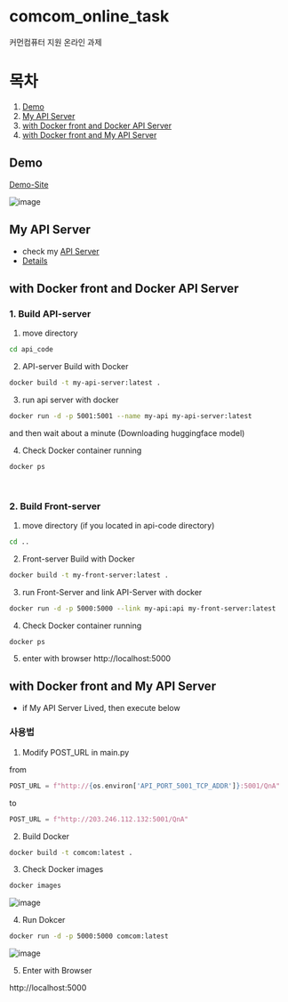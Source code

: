# comcom_online_task
커먼컴퓨터 지원 온라인 과제

# 목차
1. [Demo](#Demo)
2. [My API Server](#My-API-Server)
3. [with Docker front and Docker API Server](#with-Docker-front-and-Docker-API-Server)
4. [with Docker front and My API Server](#with-Docker-front-and-My-API-Server)


## Demo
[Demo-Site](http://203.246.112.132:25000)

![image](https://user-images.githubusercontent.com/77001102/116668685-a1f2b500-a9d8-11eb-8cb5-474ed721fe72.png)



## My API Server
- check my [API Server](http://203.246.112.132:25001/)
- [Details](./api_code/README.md)


## with Docker front and Docker API Server
### 1. Build API-server
  1. move directory
  ```bash
  cd api_code
  ```

  2. API-server Build with Docker
  ```bash
  docker build -t my-api-server:latest .
  ```

  3. run api server with docker
  ```bash
  docker run -d -p 5001:5001 --name my-api my-api-server:latest
  ```
  and then wait about a minute (Downloading huggingface model)

  4. Check Docker container running
  ```
  docker ps
  ```
<br>


### 2. Build Front-server
  1. move directory (if you located in api-code directory)
  ```bash
  cd ..
  ```

  2. Front-server Build with Docker
  ```bash
  docker build -t my-front-server:latest .
  ```

  3. run Front-Server and link API-Server with docker
  ```bash
  docker run -d -p 5000:5000 --link my-api:api my-front-server:latest
  ```
  4. Check Docker container running
  ```
  docker ps
  ```

  5. enter with browser
  http://localhost:5000


## with Docker front and My API Server
- if My API Server Lived, then execute below
### 사용법

1. Modify POST_URL in main.py

from
```python
POST_URL = f"http://{os.environ['API_PORT_5001_TCP_ADDR']}:5001/QnA"
```
to
```python
POST_URL = f"http://203.246.112.132:5001/QnA"
```

2. Build Docker
```bash
docker build -t comcom:latest .
```

3. Check Docker images
```bash
docker images
```
![image](https://user-images.githubusercontent.com/77001102/116267377-51504180-a7b7-11eb-8fc3-5620f8afe7e5.png)


4. Run Dokcer
```bash
docker run -d -p 5000:5000 comcom:latest
```
![image](https://user-images.githubusercontent.com/77001102/116267498-6c22b600-a7b7-11eb-9a75-b707062aa995.png)


5. Enter with Browser

http://localhost:5000
